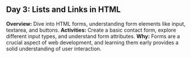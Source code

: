 ## Day 3: Lists and Links in HTML
**Overview:** Dive into HTML forms, understanding form elements like input, textarea, and buttons.
**Activities:** Create a basic contact form, explore different input types, and understand form attributes.
**Why:** Forms are a crucial aspect of web development, and learning them early provides a solid understanding of user interaction.

